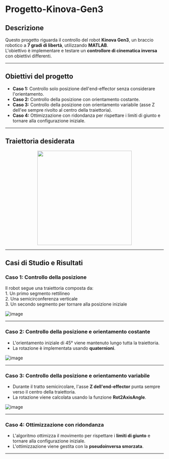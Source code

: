 # Progetto-Kinova-Gen3

## Descrizione  
Questo progetto riguarda il controllo del robot **Kinova Gen3**, un braccio robotico a **7 gradi di libertà**, utilizzando **MATLAB**.  
L'obiettivo è implementare e testare un **controllore di cinematica inversa** con obiettivi differenti.  

---

## Obiettivi del progetto  
- **Caso 1:** Controllo solo posizione dell'end-effector senza considerare l'orientamento.  
- **Caso 2:** Controllo della posizione con orientamento costante.  
- **Caso 3:** Controllo della posizione con orientamento variabile (asse Z dell'ee sempre rivolto al centro della traiettoria).  
- **Caso 4:** Ottimizzazione con ridondanza per rispettare i limiti di giunto e tornare alla configurazione iniziale.  

---
## Traiettoria desiderata
<center>
<img src="https://github.com/user-attachments/assets/e055772a-ed1b-436a-9ab4-45c34f6d1ae1" width=300>
</center>


---

## Casi di Studio e Risultati  

### Caso 1: Controllo della posizione  
Il robot segue una traiettoria composta da:  
1️. Un primo segmento rettilineo  
2️. Una semicirconferenza verticale  
3️. Un secondo segmento per tornare alla posizione iniziale  

![image](https://github.com/user-attachments/assets/5eb3a7b8-4f60-4795-9b6a-2bac86539014)
  

---

### Caso 2: Controllo della posizione e orientamento costante  
- L'orientamento iniziale di 45° viene mantenuto lungo tutta la traiettoria.  
- La rotazione è implementata usando **quaternioni**.  

![image](https://github.com/user-attachments/assets/b3bee8dd-4172-412b-bbf9-bdacf6ce3bbc)
 

---

### Caso 3: Controllo della posizione e orientamento variabile  
- Durante il tratto semicircolare, l'asse **Z dell'end-effector** punta sempre verso il centro della traiettoria.  
- La rotazione viene calcolata usando la funzione **Rot2AxisAngle**.  

![image](https://github.com/user-attachments/assets/a948569a-8134-4a69-a744-79d96105df7e)
  

---

### Caso 4: Ottimizzazione con ridondanza  
- L'algoritmo ottimizza il movimento per rispettare i **limiti di giunto** e tornare alla configurazione iniziale.  
- L'ottimizzazione viene gestita con la **pseudoinversa smorzata**.  


---

